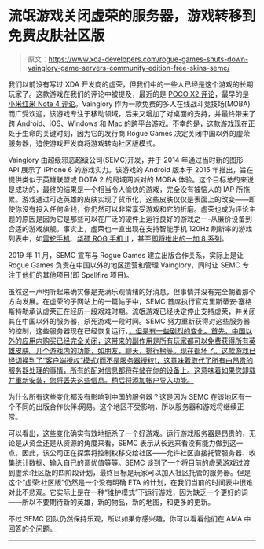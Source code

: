 # 流氓游戏关闭虚荣的服务器，游戏转移到免费皮肤社区版

> 原文：<https://www.xda-developers.com/rogue-games-shuts-down-vainglory-game-servers-community-edition-free-skins-semc/>

我们以前没有写过 XDA 开发商的虚荣，但我们中的一些人已经是这个游戏的长期玩家了。这款游戏在我们的评论中被提及，最近的是 [POCO X2 评论](https://www.xda-developers.com/poco-x2-review-better-than-poco-f1/)，最早的是[小米红米 Note 4 评论](https://www.xda-developers.com/xiaomi-redmi-note-4-xda-review-in-depth/)。Vainglory 作为一款免费的多人在线战斗竞技场(MOBA)而广受欢迎，该游戏专注于移动领域，后来又增加了对桌面的支持，并最终带来了跨 Android、iOS、Windows 和 Mac 的跨平台游戏。不幸的是，这款游戏现在正处于生命的关键时刻，因为它的发行商 Rogue Games 决定关闭中国以外的虚荣服务器，迫使游戏开发商将游戏转向社区版模式。

Vainglory 由超级邪恶超级公司(SEMC)开发，并于 2014 年通过当时新的图形 API 展示了 iPhone 6 的游戏实力。该游戏的 Android 版本于 2015 年推出，旨在提供类似于英雄联盟或 DOTA 2 的局域网派对的 MOBA 体验。这个目标总的来说是成功的，最终的结果是一个相当令人愉快的游戏，完全没有被恼人的 IAP 所拖累。游戏通过可选英雄的皮肤实现了货币化，这些皮肤仅仅是表面上的改变——即使你没有投入任何金钱，你仍然可以非常享受游戏和它的折磨。虚荣也成为评论主题的原因是因为它是那些可以在广泛的硬件上运行良好的游戏之一-从廉价设备到合适的游戏旗舰。事实上，虚荣也一直出现在支持智能手机 120Hz 刷新率的游戏列表中，如[雷蛇手机](https://www.xda-developers.com/razer-phone-120hz-games-official-list/)、[华硕 ROG 手机 II](https://www.xda-developers.com/asus-rog-phone-ii-120hz-display-game-list/) ，甚至[即将推出的一加 8 系列](https://www.xda-developers.com/oneplus-8-memc-youtube-netflix-vlc/)。

2019 年 11 月，SEMC 宣布与 Rogue Games 建立出版合作关系，实际上是让 Rogue Games 负责在中国以外的地区运营和管理 Vainglory，同时让 SEMC 专注于他们的其他项目(即 Spellfire 项目)。

虽然这一声明听起来确实像是充满乐观情绪的好消息，但事情并没有完全朝着那个方向发展。在虚荣的子网站上的一篇帖子中，SEMC 首席执行官克里斯蒂安·塞格斯特勒承认虚荣正在经历一段艰难时期。流氓游戏已经决定停止支持虚荣，并关闭其在中国以外的服务器，杀死游戏一段时间。SEMC 努力重新获得对这些服务器的控制，这些服务器现在已经恢复运行，[，但是有一些剧烈的变化。首先，中国以外的应用内购买已经完全关闭，这带来的副作用是所有玩家都可以免费获得所有英雄皮肤。几个游戏内的功能，如朋友，聊天，排行榜等。现在都坏了。这款游戏已经切换到了“客户端授权”模式(而不是服务器授权)，这意味着取代了所有由昂贵的服务器处理的事情，所有的配对信息都将存储在你的设备上。这意味着如果您卸载并重新安装，您将丢失这些信息。稍后将添加帐户导入功能。](https://www.vainglorygame.com/news/vainglory-community-edition)

为什么所有这些变化都没有影响到中国的服务器？这是因为 SEMC 在该地区有一个不同的出版合作伙伴:网易。这个地区不受影响，所以服务器和游戏将继续正常。

可以看出，这些变化确实有效地扼杀了一个好游戏。运行游戏服务器是昂贵的，无论是从资金还是从资源的角度来看，SEMC 表示从长远来看没有能力做到这一点。因此，该公司正在探索将控制权移交给社区——允许社区直接托管服务器、收集统计数据、输入自己的调优值等等。SEMC 谈到了一个将目前的虚荣游戏过渡到虚荣:社区版的四阶段计划，最终目标是玩家可以加入社区托管的服务器。但是这个“虚荣:社区版”仍然是一个没有明确 ETA 的计划，在我们当前的时间表中很难对此不悲观。它实际上是在一种“维护模式”下运行游戏，因为缺乏一个更好的词——所以不要期待新的英雄，新的物品，新的地图，和更多的更新。

不过 SEMC 团队仍然保持乐观，所以如果你感兴趣，你可以看看他们在 AMA 中回答的[个问题。](https://www.reddit.com/r/vainglorygame/comments/ft703d/semc_ama_vainglory_community_edition/?sort=qa)

* * *